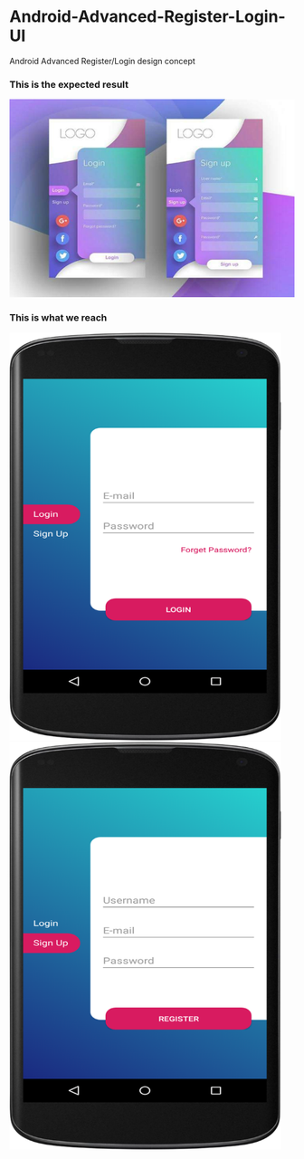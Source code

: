 # Android-Advanced-Register-Login-UI
Android Advanced Register/Login design concept

### This is the expected result

<img src="/screenshots/expected_result.jpg" width="650" height="350">


### This is what we reach

<img src="/screenshots/login.png" width="480" height="720"> <img src="/screenshots/register.png" width="480" height="720">
